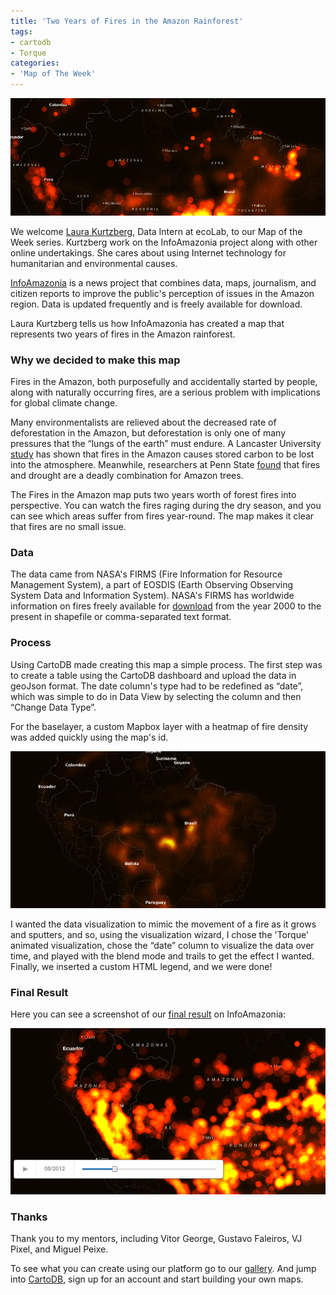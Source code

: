 ```yaml
---
title: 'Two Years of Fires in the Amazon Rainforest'
tags:
- cartodb
- Torque
categories:
- 'Map of The Week'
---
```


<div class="wrap"><p><a href="http://infoamazonia.org/projects/fire/"><img src="/img/posts/2014-08-25-fires-in-the-amazon/firesintheamazon1.png" alt=""></a></p></div>

We welcome [Laura Kurtzberg](https://twitter.com/laurakurtzberg), Data Intern at ecoLab, to our Map of the Week series. Kurtzberg work on the InfoAmazonia project along with other online undertakings. She cares about using Internet technology for humanitarian and environmental causes. 

[InfoAmazonia](http://infoamazonia.org) is a news project that combines data, maps, journalism, and citizen reports to improve the public's perception of issues in the Amazon region. Data is updated frequently and is freely available for download.

Laura Kurtzberg tells us how InfoAmazonia has created a map that represents two years of fires in the Amazon rainforest.  

### Why we decided to make this map
Fires in the Amazon, both purposefully and accidentally started by people, along with naturally occurring fires, are a serious problem with implications for global climate change.

Many environmentalists are relieved about the decreased rate of deforestation in the Amazon, but deforestation is only one of many pressures that the “lungs of the earth” must endure. A Lancaster University [study](http://www.scientificamerican.com/article/human-lit-fires-can-pose-threat-to-amazon-rainforest) has shown that fires in the Amazon causes stored carbon to be lost into the atmosphere. Meanwhile, researchers at Penn State [found](http://www.eurekalert.org/pub_releases/2014-04/ps-daf041714.php) that fires and drought are a deadly combination for Amazon trees. 

The Fires in the Amazon map puts two years worth of forest fires into perspective. You can watch the fires raging during the dry season, and you can see which areas suffer from fires year-round. The map makes it clear that fires are no small issue.


### Data
The data came from NASA's FIRMS (Fire Information for Resource Management System), a part of EOSDIS (Earth Observing Observing System Data and Information System). NASA's FIRMS has worldwide information on fires freely available for [download](https://firms.modaps.eosdis.nasa.gov/download/) from the year 2000 to the present in shapefile or comma-separated text format. 


### Process
Using CartoDB made creating this map a simple process. The first step was to create a table using the CartoDB dashboard and upload the data in geoJson format. The date column's type had to be redefined as “date”, which was simple to do in Data View by selecting the column and then “Change Data Type”.

For the baselayer, a custom Mapbox layer with a heatmap of fire density was added quickly using the map's id. 

<div class="wrap"><p class="wrap-border"><img src="/img/posts/2014-08-25-fires-in-the-amazon/firesintheamazon2.png" alt=""></p></div>

I wanted the data visualization to mimic the movement of a fire as it grows and sputters, and so, using the visualization wizard, I chose the 'Torque' animated visualization, chose the “date” column to visualize the data over time, and played with the blend mode and trails to get the effect I wanted. Finally, we inserted a custom HTML legend, and we were done!

### Final Result
Here you can see a screenshot of our [final result](http://infoamazonia.org/projects/fire) on InfoAmazonia:

<div class="wrap"><p class="wrap-border"><img src="/img/posts/2014-08-25-fires-in-the-amazon/firesintheamazon3.png" alt=""></p></div>


### Thanks
Thank you to my mentors, including Vitor George, Gustavo Faleiros, VJ Pixel, and Miguel Peixe.


To see what you can create using our platform go to our [gallery](http://cartodb.com/gallery). And jump into [CartoDB](http://cartodb.com/), sign up for an account and start building your own maps.  